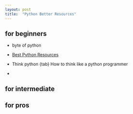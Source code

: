 ```yaml
---
layout: post
title:  "Python Better Resources"
---
```

## for beginners

* byte of python

* [Best Python Resources](https://www.fullstackpython.com/best-python-resources.html)

* Think python
{tab} How to think like a python programmer
* 
## for intermediate

## for pros
